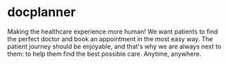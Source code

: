# docplanner
Making the healthcare experience more human!
We want patients to find the perfect doctor and book an appointment in the most easy way. The patient journey should be enjoyable, and that's why we are always next to them: to help them find the best possible care. Anytime, anywhere.
